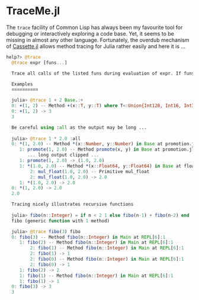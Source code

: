 # TraceMe.jl

The `trace` facility of Common Lisp has always been my favourite tool
for debugging or interactively exploring a code base. Yet, it seems to
be missing in almost any other language. Fortunately, the overdub
mechanism of [Cassette.jl](https://github.com/JuliaLabs/Cassette.jl)
allows method tracing for Julia rather easily and here it is ...

```julia
help?> @trace
  @trace expr [funs...]

  Trace all calls of the listed funs during evaluation of expr. If funs includes the symbol :all all function calls are traced.

  Examples
  ≡≡≡≡≡≡≡≡≡≡

  julia> @trace 1 + 2 Base.:+
  0: +(1, 2) -- Method +(x::T, y::T) where T<:Union{Int128, Int16, Int32, Int64, Int8, UInt128, UInt16, UInt32, UInt64, UInt8} in Base at int.jl:87
  0: +(1, 2) -> 3
  3

  Be careful using :all as the output may be long ...
          
  julia> @trace 1 * 2.0 :all
  0: *(1, 2.0) -- Method *(x::Number, y::Number) in Base at promotion.jl:380
     1: promote(1, 2.0) -- Method promote(x, y) in Base at promotion.jl:348
        ... long output clipped ...
     1: promote(1, 2.0) -> (1.0, 2.0)
     1: *(1.0, 2.0) -- Method *(x::Float64, y::Float64) in Base at float.jl:405
         2: mul_float(1.0, 2.0) -- Primitive mul_float
         2: mul_float(1.0, 2.0) -> 2.0
     1: *(1.0, 2.0) -> 2.0
  0: *(1, 2.0) -> 2.0
  2.0

  Tracing nicely illustrates recursive functions
      
  julia> fibo(n::Integer) = if n < 2 1 else fibo(n-1) + fibo(n-2) end
  fibo (generic function with 1 method)

  julia> @trace fibo(3) fibo
  0: fibo(3) -- Method fibo(n::Integer) in Main at REPL[6]:1
     1: fibo(2) -- Method fibo(n::Integer) in Main at REPL[6]:1
         2: fibo(1) -- Method fibo(n::Integer) in Main at REPL[6]:1
         2: fibo(1) -> 1
         2: fibo(0) -- Method fibo(n::Integer) in Main at REPL[6]:1
         2: fibo(0) -> 1
     1: fibo(2) -> 2
     1: fibo(1) -- Method fibo(n::Integer) in Main at REPL[6]:1
     1: fibo(1) -> 1
  0: fibo(3) -> 3
  3
```
